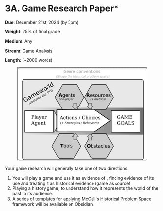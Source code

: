 # 3A. Game Research Paper\*

**Due**: December 21st, 2024 (by 5pm)

**Weight**: 25% of final grade

**Medium**: Any

**Stream**: Game Analysis

**Length:** (\~2000 words)

<figure><img src="../../../../.gitbook/assets/HPS Diagram (version 2.0 2022).png" alt=""><figcaption></figcaption></figure>

Your game research will generally take one of two directions.

1. You will play a game and use it as evidence of , finding evidence of its use and treating it as historical evidence (game as source)
2. Playing a history game, to understand how it represents the world of the past to its audience.&#x20;
3. A series of templates for applying McCall's Historical Problem Space framework will be available on Obsidian.

